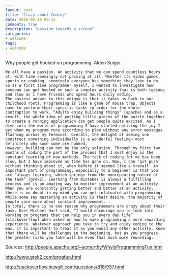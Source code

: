 ```yaml
---
layout: post
title: "Crazy about Coding"
date: 2016-02-18 09:15
comments: true
description: "passion towards a screen"
categories:
- welcome
tags:
- welcome
---
```

Why people get hooked on programming.
Alden Sulger
 


	We all have a passion. An activity that we can spend countless hours at, with time seemingly not passing at all. Whether its video games, sports or cooking, seemingly everyone has something they love to do. So as a first time programmer myself, I wanted to investigate how someone can get hooked on such a complex activity that is both tedious and slow as I have friends who spend hours daily coding.
	The easiest answer to this enigma is that it takes us back to our childhood roots. Programming is like a game of mouse trap. Objects have to perform their specific tasks in order for the whole contraption to work. “Adults enjoy building things” (apache) and as a result, the whole idea of putting little pieces of the puzzle together to create a running application can get people quite excited. As I dive into the world of programming I have started noticing the joy I get when my program runs according to plan without any error messages flashing across my terminal. Overall, the delight of seeing one construct something individually is a wonderful feeling– most definitely why some some are hooked.
	However, building can not be the only solution. Through my first two months of coding the part of the process that I most enjoy is the constant learning of new methods. The task of coding for me has been slow, but I have improved as time has gone on. Now, I can ‘git push’ without thinking about it, when before it seemed like a travail. An important part of programming, especially to a beginner is that you are “always learning, which springs from the nonrepeating nature of the task” (grok2). Learning from mistakes is always a fulfilling process and is an amazing way to monitor improvement at an activity. When you are constantly getting better and better at an activity, there is no doubt in my mind you can get infatuated with programming. While some say mastering an activity is their desire, the majority of people care more about constant improvement. 
	In total, there is no one reason why programmers are crazy about their task. User Michael Hart said, “I would encourage you to look into working on programs that can help you in every day life” (stackoverflow) when asked on how to make programming a more rewarding experience. Whatever approach you take to try and enjoy coding to the max, it is important to treat it as you would any other activity. Know that there will be challenges in the beginning, but as you progress, the greater risks you take will be even that much more rewarding.



Sources:
http://people.apache.org/~acmurthy/WhyIsProgrammingFun.html

http://www.grok2.com/progfun.html

http://stackoverflow.hewgill.com/questions/818/937.html
